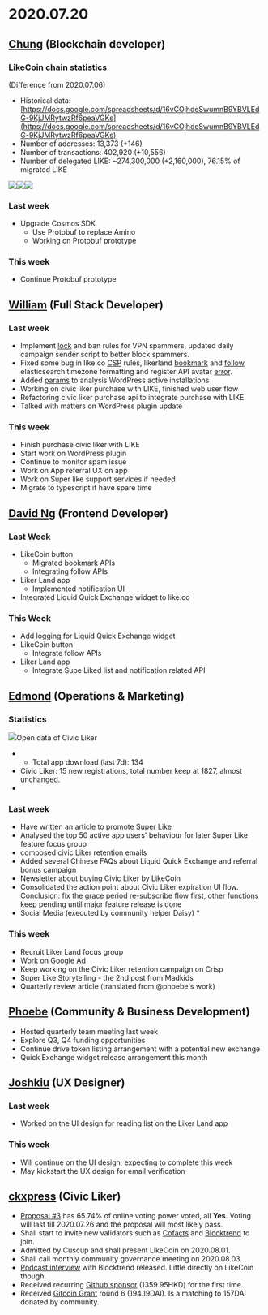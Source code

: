 # 2020.07.20

## ​[Chung](https://like.co/chungwu) \(Blockchain developer\) <a id="chung-blockchain-developer"></a>

### LikeCoin chain statistics <a id="likecoin-chain-statistics"></a>

\(Difference from 2020.07.06\)

* Historical data: [https://docs.google.com/spreadsheets/d/16vCOjhdeSwumnB9YBVLEdG-9KjJMRytwzRf6peaVGKs](https://docs.google.com/spreadsheets/d/16vCOjhdeSwumnB9YBVLEdG-9KjJMRytwzRf6peaVGKs)​
* Number of addresses: 13,373 \(+146\)
* Number of transactions: 402,920 \(+10,556\)
* Number of delegated LIKE: ~274,300,000 \(+2,160,000\), 76.15% of migrated LIKE

![](https://gblobscdn.gitbook.com/assets%2F-LL4mdaVjNgL6A1--PV0%2F-MC58SeWBIm92X4CwlmQ%2F-MC5A5jdyZTRxuuu116r%2Fimage.png?alt=media&token=d08a58bd-000f-4856-a97e-bb5533cc9753)![](https://gblobscdn.gitbook.com/assets%2F-LL4mdaVjNgL6A1--PV0%2F-MC58SeWBIm92X4CwlmQ%2F-MC5A8HodMRdbDjp2Ij8%2Fimage.png?alt=media&token=e3774bc5-a951-42f2-95cc-8ebe43f175e5)![](https://gblobscdn.gitbook.com/assets%2F-LL4mdaVjNgL6A1--PV0%2F-MC58SeWBIm92X4CwlmQ%2F-MC5ABPFteSivS9p1zY5%2Fimage.png?alt=media&token=8a62ea85-36f6-44a0-870e-12a135a43793)

### Last week <a id="last-week"></a>

* Upgrade Cosmos SDK
  * Use Protobuf to replace Amino
  * Working on Protobuf prototype

### This week <a id="this-week"></a>

* Continue Protobuf prototype

## ​[William](https://like.co/williamchong007) \(Full Stack Developer\) <a id="william-full-stack-developer"></a>

### Last week <a id="last-week-1"></a>

* Implement [lock](https://github.com/likecoin/likecoin-api-public/pull/174) and ban rules for VPN spammers, updated daily campaign sender script to better block spammers.
* Fixed some bug in like.co [CSP](https://github.com/likecoin/like-co/pull/1447) rules, likerland [bookmark](https://github.com/likecoin/liker-land/pull/265) and [follow](https://github.com/likecoin/liker-land/pull/266), elasticsearch timezone formatting and register API avatar [error](https://github.com/likecoin/likecoin-api-public/pull/175).
* Added [params](https://github.com/likecoin/likecoin-button/pull/267) to analysis WordPress active installations
* Working on civic liker purchase with LIKE, finished web user flow
* Refactoring civic liker purchase api to integrate purchase with LIKE
* Talked with matters on WordPress plugin update

### This week <a id="this-week-1"></a>

* Finish purchase civic liker with LIKE
* Start work on WordPress plugin
* Continue to monitor spam issue
* Work on App referral UX on app
* Work on Super like support services if needed
* Migrate to typescript if have spare time

## ​[David Ng](https://github.com/nwingt) \(Frontend Developer\) <a id="david-ng-frontend-developer"></a>

### Last Week <a id="last-week-2"></a>

* LikeCoin button
  * Migrated bookmark APIs
  * Integrating follow APIs
* Liker Land app
  * Implemented notification UI
* Integrated Liquid Quick Exchange widget to like.co

### **This Week** <a id="this-week-2"></a>

* Add logging for Liquid Quick Exchange widget
* LikeCoin button
  * Integrate follow APIs
* Liker Land app
  * Integrate Supe Liked list and notification related API

## **​**[**Edmond**](https://like.co/edmondyu) **\(Operations & Marketing\)** <a id="edmond-operations-and-marketing"></a>

### **Statistics** <a id="statistics"></a>

![](https://gblobscdn.gitbook.com/assets%2F-LL4mdaVjNgL6A1--PV0%2F-MC4d6c4rL4hRSFtYdLP%2F-MC4do3a97dAFf-mVtth%2Fimage.png?alt=media&token=ab8759f2-4b56-4f78-8c63-9353995bfaa1)Open data of Civic Liker

* * Total app download \(last 7d\): 134
* Civic Liker: 15 new registrations, total number keep at 1827, almost unchanged.
* 

### **Last week** <a id="last-week-3"></a>

* Have written an article to promote Super Like
* Analysed the top 50 active app users' behaviour for later Super Like feature focus group
* composed civic Liker retention emails
* Added several Chinese FAQs about Liquid Quick Exchange and referral bonus campaign
* Newsletter about buying Civic Liker by LikeCoin 
* Consolidated the action point about Civic Liker expiration UI flow.  Conclusion: fix the grace period re-subscribe flow first, other functions keep pending until major feature release is done
* Social Media \(executed by community helper Daisy\)
  * 

### This week <a id="this-week-3"></a>

* Recruit Liker Land focus group
* Work on Google Ad
* Keep working on the Civic Liker retention campaign on Crisp
* Super Like Storytelling - the 2nd post from Madkids
* Quarterly review article \(translated from @phoebe's work\)



## ​[Phoebe](https://like.co/phoebe_fb) \(Community & Business Development\) <a id="fbf6"></a>

* Hosted quarterly team meeting last week
* Explore Q3, Q4 funding opportunities
* Continue drive token listing arrangement with a potential new exchange
* Quick Exchange widget release arrangement this month

## ​[Joshkiu](https://like.co/joshkiu) \(UX Designer\) <a id="joshkiu-ux-designer"></a>

### Last week <a id="last-week-4"></a>

* Worked on the UI design for reading list on the Liker Land app

### This week <a id="this-week-4"></a>

* Will continue on the UI design, expecting to complete this week
* May kickstart the UX design for email verification

## ​[ckxpress](https://like.co/ckxpress) \(Civic Liker\) <a id="fbf6-1"></a>

* [Proposal \#3](https://likecoin.bigdipper.live/proposals/3) has 65.74% of online voting power voted, all **Yes**. Voting will last till 2020.07.26 and the proposal will most likely pass.
* Shall start to invite new validators such as [Cofacts](https://cofacts.g0v.tw/) and [Blocktrend](https://blocktrend.substack.com/) to join.
* Admitted by Cuscup and shall present LikeCoin on 2020.08.01.
* Shall call monthly community governance meeting on 2020.08.03.
* [Podcast interview](https://blocktrend.substack.com/p/-ft--2e4) with Blocktrend released. Little directly on LikeCoin though.
* Received recurring [Github sponsor](https://github.com/sponsors/likecoin) \(1359.95HKD\) for the first time.
* Received [Gitcoin Grant](https://gitcoin.co/grants/634/likecoin-republic-of-liker-land) round 6 \(194.19DAI\). Is a matching to 157DAI donated by community.


